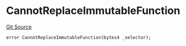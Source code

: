 # CannotReplaceImmutableFunction
[Git Source](https://github.com/thrackle-io/rules-protocol/blob/63b22fe4cc7ce8c74a4c033635926489351a3581/src/economic/ruleStorage/RuleStorageDiamondLib.sol)


```solidity
error CannotReplaceImmutableFunction(bytes4 _selector);
```

